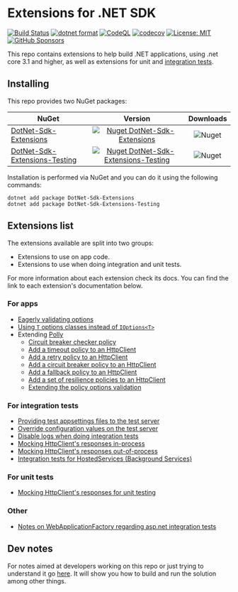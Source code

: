 # Extensions for .NET SDK

[![Build Status](https://github.com/edumserrano/dot-net-sdk-extensions/actions/workflows/nuget-publish.yml/badge.svg)](https://github.com/edumserrano/dot-net-sdk-extensions/actions/workflows/nuget-publish.yml)
[![dotnet format](https://github.com/edumserrano/dot-net-sdk-extensions/actions/workflows/dotnet-format.yml/badge.svg)](https://github.com/edumserrano/dot-net-sdk-extensions/actions/workflows/dotnet-format.yml)
[![CodeQL](https://github.com/edumserrano/dot-net-sdk-extensions/actions/workflows/codeql.yml/badge.svg)](https://github.com/edumserrano/dot-net-sdk-extensions/actions/workflows/codeql.yml)
[![codecov](https://codecov.io/gh/edumserrano/dot-net-sdk-extensions/branch/main/graph/badge.svg?token=KYW77A6UV9)](https://codecov.io/gh/edumserrano/dot-net-sdk-extensions)
[![License: MIT](https://img.shields.io/badge/License-MIT-blue.svg)](./LICENSE)
[![GitHub Sponsors](https://img.shields.io/github/sponsors/edumserrano)](https://github.com/sponsors/edumserrano)

This repo contains extensions to help build .NET applications, using .net core 3.1 and higher, as well as extensions for unit and [integration tests](https://docs.microsoft.com/en-us/aspnet/core/test/integration-tests?#introduction-to-integration-tests).

## Installing

This repo provides two NuGet packages:

| NuGet                                                                                         |                                                                               Version                                                                                |                                Downloads                                |
| --------------------------------------------------------------------------------------------- | :------------------------------------------------------------------------------------------------------------------------------------------------------------------: | :---------------------------------------------------------------------: |
| [DotNet-Sdk-Extensions](https://www.nuget.org/packages/DotNet-Sdk-Extensions)                 |             [![Nuget DotNet-Sdk-Extensions](https://img.shields.io/nuget/v/DotNet-Sdk-Extensions)](https://www.nuget.org/packages/DotNet-Sdk-Extensions)             |     ![Nuget](https://img.shields.io/nuget/dt/DotNet-Sdk-Extensions)     |
| [DotNet-Sdk-Extensions-Testing](https://www.nuget.org/packages/DotNet-Sdk-Extensions-Testing) | [![Nuget DotNet-Sdk-Extensions-Testing](https://img.shields.io/nuget/v/DotNet-Sdk-Extensions-Testing)](https://www.nuget.org/packages/DotNet-Sdk-Extensions-Testing) | ![Nuget](https://img.shields.io/nuget/dt/DotNet-Sdk-Extensions-Testing) |

Installation is performed via NuGet and you can do it using the following commands:

```
dotnet add package DotNet-Sdk-Extensions
dotnet add package DotNet-Sdk-Extensions-Testing
```

## Extensions list

The extensions available are split into two groups:

* Extensions to use on app code.
* Extensions to use when doing integration and unit tests.

For more information about each extension check its docs. You can find the link to each extension's documentation below.

### For apps

* [Eagerly validating options](/docs/configuration/options-eagerly-validation.md)
* [Using `T` options classes instead of `IOptions<T>`](/docs/configuration/options-without-IOptions.md)
* Extending [Polly](https://github.com/App-vNext/Polly)
  * [Circuit breaker checker policy](/docs/polly/circuit-breaker-checker-policy.md)
  * [Add a timeout policy to an HttpClient](/docs/polly/httpclient-with-timeout-policy.md)
  * [Add a retry policy to an HttpClient](/docs/polly/httpclient-with-retry-policy.md)
  * [Add a circuit breaker policy to an HttpClient](/docs/polly/httpclient-with-circuit-breaker-policy.md)
  * [Add a fallback policy to an HttpClient](/docs/polly/httpclient-with-fallback-policy.md)
  * [Add a set of resilience policies to an HttpClient](/docs/polly/httpclient-with-resilience-policies.md)
  * [Extending the policy options validation](/docs/polly/extending-policy-options-validation.md)

### For integration tests

* [Providing test appsettings files to the test server](/docs/integration-tests/configuring-webhost.md)
* [Override configuration values on the test server](/docs/integration-tests/override-configuration-value.md)
* [Disable logs when doing integration tests](/docs/integration-tests/disable-logs-integration-tests.md)
* [Mocking HttpClient's responses in-process](/docs/integration-tests/http-mocking-in-process.md)
* [Mocking HttpClient's responses out-of-process](/docs/integration-tests/http-mocking-out-of-process.md)
* [Integration tests for HostedServices (Background Services)](/docs/integration-tests/hosted-services.md)

### For unit tests

* [Mocking HttpClient's responses for unit testing](/docs/unit-tests/http-mocking-unit-tests.md)

### Other

* [Notes on WebApplicationFactory regarding asp.net integration tests](/docs/integration-tests/web-application-factory.md)

## Dev notes

For notes aimed at developers working on this repo or just trying to understand it go [here](/docs/dev-notes/dev-notes-main.md). It will show you how to build and run the solution among other things.
